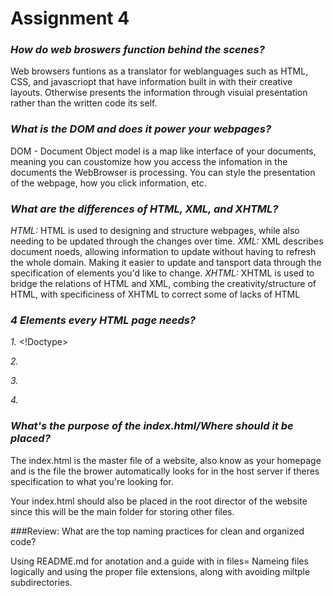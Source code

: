 # Assignment 4 

### _How do web broswers function behind the scenes?_

Web browsers funtions as a translator for weblanguages such as HTML, CSS, and javascriopt that have information built in with their creative layouts. Otherwise presents the information through visuial presentation rather than the written code its self.  

### _What is the DOM and does it power your webpages?_

DOM - Document Object model is a map like interface of your documents, meaning you can coustomize how you access the infomation in the documents the WebBrowser is processing. You can style the presentation of the webpage, how you click information, etc. 

### _What are the differences of HTML, XML, and XHTML?_

_HTML:_ 
HTML is used to designing and structure webpages, while also needing to be updated through the changes over time.
_XML:_
XML describes document noeds, allowing information to update without having to refresh the whole domain. Making it easier to update and tansport data through the specification of elements you'd like to change. 
 _XHTML:_
XHTML is used to bridge the relations of HTML and XML, combing the creativity/structure of HTML, with specificiness of XHTML to correct some of lacks of HTML 


### _4 Elements every HTML page needs?_
_1._ <!Doctype>

_2._ <root>

_3._ <head>

_4._ <body>

### _What's the purpose of the index.html/Where should it be placed?_

The index.html is the master file of a website, also know as your homepage and is the file the brower automatically looks for in the host server if theres specification to what you're looking for. 

Your index.html should also be placed in the root director of the website since this will be the main folder for storing other files. 

###Review: What are the top naming practices for clean and organized code? 

Using README.md for anotation and a guide with in files=
Nameing files logically and using the proper file extensions, along with avoiding miltple subdirectories. 
